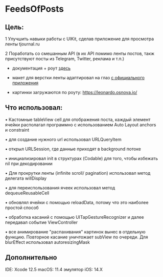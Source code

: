 # FeedsOfPosts

## Цель: 

1 Улучшить навыки работы с UIKit, сделав приложение для просмотра ленты tjournal.ru 

2 Поработать со смешанным API (в их API помимо ленты постов, такж присутствуют посты из Telegram, Twitter, реклама и т.п.)

- документация + роут [здесь](https://cmtt-ru.github.io/osnova-api/v2/swagger.html#/Timeline/getTimeline)

- макет для верстки ленты адаптировал на глаз [с официального приложения](https://apps.apple.com/ru/app/tjournal-новости-интернета/id683103523)

- картинки загружаются по роуту: 
https://leonardo.osnova.io/<uuid>

## Что использовал:
• Кастомные tableView cell для отображения поста, каждый элемент ячейки располагал программно с использованием Auto Layout anchors и constraint

• для создание нужного url использовал URLQueryItem

• открыл URLSession, где данные приходят в background потоке
 
• инициализировал init в структурах (Codable) для того, чтобы избежать nil при декодировании 

• Для прокрутки ленты (infinite scroll/ pagination) использовал метод делегата willDisplay
 
• для переиспользования ячеек использовал метод dequeueReusableCell
  
• обновлял ячейки с помощью reloadData, потому что это наиболее простой способ
 
• обработка касаний с помощью UITapGestureRecognizer и далее передавал событие ViewController
 
• все анимирование "распахивания" картинок вынес в отдельную функцию. Повторное касание уничтожает subView по очереди. Для blurEffect использовал autoresizingMask

## Дополнительно  
 IDE: Xcode 12.5 
 macOS: 11.4
 эмулятор iOS: 14.X
